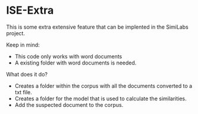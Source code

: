# ISE-Extra

This is some extra extensive feature that can be implented in the SimiLabs project. 

Keep in mind:

  - This code only works with word documents
  - A existing folder with word documents is needed.
  
What does it do?

  - Creates a folder within the corpus with all the documents converted to a txt file.
  - Creates a folder for the model that is used to calculate the similarities.
  - Add the suspected document to the corpus.

